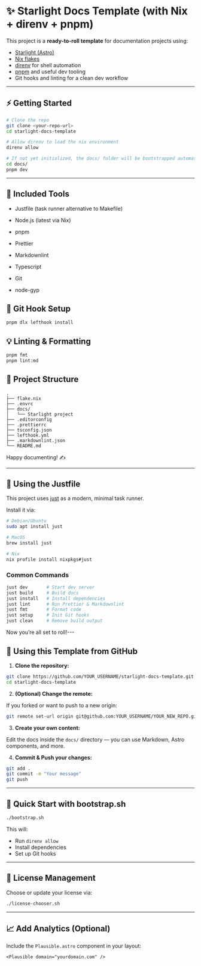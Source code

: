# ✨ Starlight Docs Template (with Nix + direnv + pnpm)

This project is a **ready-to-roll template** for documentation projects using:

- [Starlight (Astro)](https://starlight.astro.build/)
- [Nix flakes](https://nixos.org/manual/nix/stable/command-ref/new-cli/nix3-flake.html)
- [direnv](https://direnv.net/) for shell automation
- [pnpm](https://pnpm.io/) and useful dev tooling
- Git hooks and linting for a clean dev workflow

---

## ⚡ Getting Started

```bash
# Clone the repo
git clone <your-repo-url>
cd starlight-docs-template

# Allow direnv to load the nix environment
direnv allow

# If not yet initialized, the docs/ folder will be bootstrapped automatically
cd docs/
pnpm dev
```

---


## 🧠 Included Tools
- Justfile (task runner alternative to Makefile)

- Node.js (latest via Nix)
- pnpm
- Prettier
- Markdownlint
- Typescript
- Git
- node-gyp

## 🧼 Git Hook Setup

```bash
pnpm dlx lefthook install
```

## 💡 Linting & Formatting

```bash
pnpm fmt
pnpm lint:md
```

## 📁 Project Structure
```
.
├── flake.nix
├── .envrc
├── docs/
│   └── Starlight project
├── .editorconfig
├── .prettierrc
├── tsconfig.json
├── lefthook.yml
├── .markdownlint.json
└── README.md
```

Happy documenting! ✍️

---

## 🧾 Using the Justfile

This project uses [just](https://just.systems) as a modern, minimal task runner.

Install it via:

```bash
# Debian/Ubuntu
sudo apt install just

# MacOS
brew install just

# Nix
nix profile install nixpkgs#just
```

### Common Commands

```bash
just dev       # Start dev server
just build     # Build docs
just install   # Install dependencies
just lint      # Run Prettier & Markdownlint
just fmt       # Format code
just setup     # Init Git hooks
just clean     # Remove build output
```

Now you’re all set to roll!---

## 🔗 Using this Template from GitHub

1. **Clone the repository:**

```bash
git clone https://github.com/YOUR_USERNAME/starlight-docs-template.git
cd starlight-docs-template
```

2. **(Optional) Change the remote:**

If you forked or want to push to a new origin:

```bash
git remote set-url origin git@github.com:YOUR_USERNAME/YOUR_NEW_REPO.git
```

3. **Create your own content:**

Edit the docs inside the `docs/` directory — you can use Markdown, Astro components, and more.

4. **Commit & Push your changes:**

```bash
git add .
git commit -m "Your message"
git push
```

---

## 🚀 Quick Start with bootstrap.sh

```bash
./bootstrap.sh
```

This will:
- Run `direnv allow`
- Install dependencies
- Set up Git hooks

---

## 📜 License Management

Choose or update your license via:

```bash
./license-chooser.sh
```

---

## 📈 Add Analytics (Optional)

Include the `Plausible.astro` component in your layout:

```astro
<Plausible domain="yourdomain.com" />
```